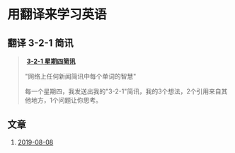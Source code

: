 # 用翻译来学习英语

## 翻译 3-2-1 简讯

>
>
>​                                                                             **[3-2-1 星期四简讯](https://jamesclear.com/3-2-1)**
>
>"网络上任何新闻简讯中每个单词的智慧"
>
>  每一个星期四，我发送出我的"3-2-1"简讯，我的3个想法，2个引用来自其他地方，1个问题让你思考。     

## 文章

1.  [2019-08-08](doc/2019-08-08.md)

   

